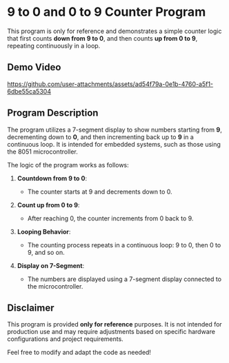 # 9 to 0 and 0 to 9 Counter Program

This program is only for reference and demonstrates a simple counter logic that first counts **down from 9 to 0**, and then counts **up from 0 to 9**, repeating continuously in a loop.

## Demo Video


https://github.com/user-attachments/assets/ad54f79a-0e1b-4760-a5f1-6dbe55ca5304

## Program Description

The program utilizes a 7-segment display to show numbers starting from **9**, decrementing down to **0**, and then incrementing back up to **9** in a continuous loop. It is intended for embedded systems, such as those using the 8051 microcontroller.

The logic of the program works as follows:

1. **Countdown from 9 to 0**: 
   - The counter starts at 9 and decrements down to 0.
   
2. **Count up from 0 to 9**:
   - After reaching 0, the counter increments from 0 back to 9.
   
3. **Looping Behavior**:
   - The counting process repeats in a continuous loop: 9 to 0, then 0 to 9, and so on.

4. **Display on 7-Segment**:
   - The numbers are displayed using a 7-segment display connected to the microcontroller.

## Disclaimer

This program is provided **only for reference** purposes. It is not intended for production use and may require adjustments based on specific hardware configurations and project requirements.

Feel free to modify and adapt the code as needed!
